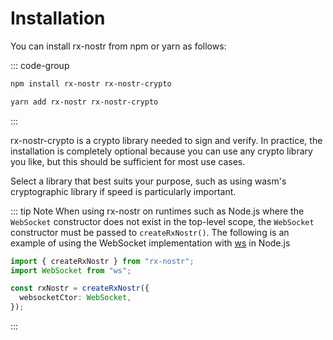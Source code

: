 # Installation

You can install rx-nostr from npm or yarn as follows:

::: code-group

```sh [npm]
npm install rx-nostr rx-nostr-crypto
```

```sh [yarn]
yarn add rx-nostr rx-nostr-crypto
```

:::

rx-nostr-crypto is a crypto library needed to sign and verify. In practice, the installation is completely optional because you can use any crypto library you like, but this should be sufficient for most use cases.

Select a library that best suits your purpose, such as using wasm's cryptographic library if speed is particularly important.

::: tip Note
When using rx-nostr on runtimes such as Node.js where the `WebSocket` constructor does not exist in the top-level scope, the `WebSocket` constructor must be passed to `createRxNostr()`. The following is an example of using the WebSocket implementation with [ws](https://github.com/websockets/ws) in Node.js

```ts
import { createRxNostr } from "rx-nostr";
import WebSocket from "ws";

const rxNostr = createRxNostr({
  websocketCtor: WebSocket,
});
```

:::
